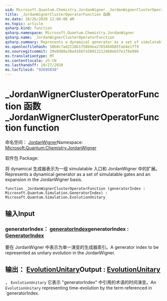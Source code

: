 ```yaml
---
uid: Microsoft.Quantum.Chemistry.JordanWigner._JordanWignerClusterOperatorFunction
title: _JordanWignerClusterOperatorFunction 函数
ms.date: 10/26/2020 12:00:00 AM
ms.topic: article
qsharp.kind: function
qsharp.namespace: Microsoft.Quantum.Chemistry.JordanWigner
qsharp.name: _JordanWignerClusterOperatorFunction
qsharp.summary: Represents a dynamical generator as a set of simulatable gates and an expansion in the JordanWigner basis.
ms.openlocfilehash: 58b0c7ad2216b1f58b9ea2765494b85fab4e1ff9
ms.sourcegitcommit: 29e0d88a30e4166fa580132124b0eb57e1f0e986
ms.translationtype: MT
ms.contentlocale: zh-CN
ms.lasthandoff: 10/27/2020
ms.locfileid: "92695838"
---
```

# <a name="_jordanwignerclusteroperatorfunction-function"></a><span data-ttu-id="fe499-102">_JordanWignerClusterOperatorFunction 函数</span><span class="sxs-lookup"><span data-stu-id="fe499-102">_JordanWignerClusterOperatorFunction function</span></span>

<span data-ttu-id="fe499-103">命名空间： [JordanWigner](xref:Microsoft.Quantum.Chemistry.JordanWigner)</span><span class="sxs-lookup"><span data-stu-id="fe499-103">Namespace: [Microsoft.Quantum.Chemistry.JordanWigner](xref:Microsoft.Quantum.Chemistry.JordanWigner)</span></span>

<span data-ttu-id="fe499-104">软件包 [](https://nuget.org/packages/)</span><span class="sxs-lookup"><span data-stu-id="fe499-104">Package: [](https://nuget.org/packages/)</span></span>


<span data-ttu-id="fe499-105">将 dynamical 生成器表示为一组 simulatable 入口和 JordanWigner 中的扩展。</span><span class="sxs-lookup"><span data-stu-id="fe499-105">Represents a dynamical generator as a set of simulatable gates and an expansion in the JordanWigner basis.</span></span>

```qsharp
function _JordanWignerClusterOperatorFunction (generatorIndex : Microsoft.Quantum.Simulation.GeneratorIndex) : Microsoft.Quantum.Simulation.EvolutionUnitary
```


## <a name="input"></a><span data-ttu-id="fe499-106">输入</span><span class="sxs-lookup"><span data-stu-id="fe499-106">Input</span></span>

### <a name="generatorindex--generatorindex"></a><span data-ttu-id="fe499-107">generatorIndex： [generatorIndex](xref:Microsoft.Quantum.Simulation.GeneratorIndex)</span><span class="sxs-lookup"><span data-stu-id="fe499-107">generatorIndex : [GeneratorIndex](xref:Microsoft.Quantum.Simulation.GeneratorIndex)</span></span>

<span data-ttu-id="fe499-108">要在 JordanWigner 中表示为单一演变的生成器索引。</span><span class="sxs-lookup"><span data-stu-id="fe499-108">A generator index to be represented as unitary evolution in the JordanWigner.</span></span>



## <a name="output--evolutionunitary"></a><span data-ttu-id="fe499-109">输出： [EvolutionUnitary](xref:Microsoft.Quantum.Simulation.EvolutionUnitary)</span><span class="sxs-lookup"><span data-stu-id="fe499-109">Output : [EvolutionUnitary](xref:Microsoft.Quantum.Simulation.EvolutionUnitary)</span></span>

<span data-ttu-id="fe499-110">， `EvolutionUnitary` 它表示 "generatorIndex" 中引用的术语的时间演变。</span><span class="sxs-lookup"><span data-stu-id="fe499-110">An `EvolutionUnitary` representing time-evolution by the term referenced in \`generatorIndex.</span></span>